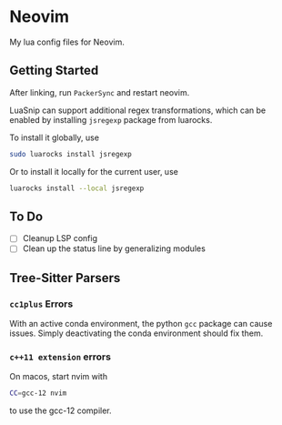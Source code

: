 # Neovim

My lua config files for Neovim.

## Getting Started

After linking, run `PackerSync` and restart neovim.

LuaSnip can support additional regex transformations, which can be enabled by
installing `jsregexp` package from luarocks.

To install it globally, use 

```bash
sudo luarocks install jsregexp
```

Or to install it locally for the current user, use

```bash
luarocks install --local jsregexp
```

## To Do

- [ ] Cleanup LSP config
- [ ] Clean up the status line by generalizing modules

## Tree-Sitter Parsers

### `cc1plus` Errors

With an active conda environment, the python `gcc` package can cause issues.
Simply deactivating the conda environment should fix them.

### `c++11 extension` errors

On macos, start nvim with
```bash
CC=gcc-12 nvim
```
to use the gcc-12 compiler.
